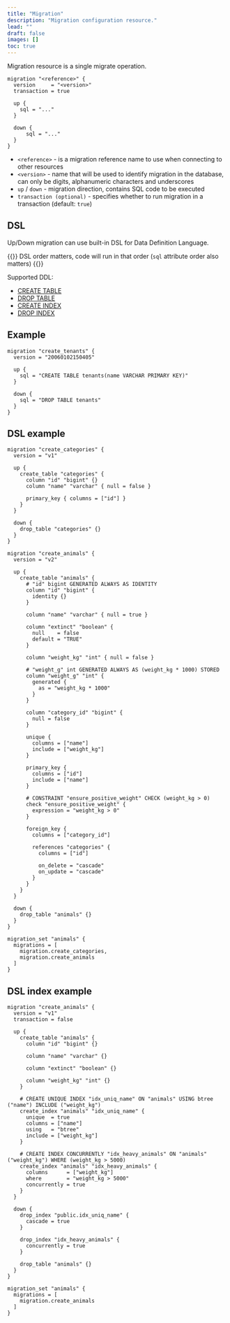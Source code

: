 ```yaml
---
title: "Migration"
description: "Migration configuration resource."
lead: ""
draft: false
images: []
toc: true
---
```


Migration resource is a single migrate operation.

```hcl {lineNos=true}
migration "<reference>" {
  version     = "<version>"
  transaction = true

  up {
    sql = "..."
  }

  down {
	  sql = "..."
  }
}
```

- `<reference>` - is a migration reference name to use when connecting to other resources
- `<version>` - name that will be used to identify migration in the database, can only be digits, alphanumeric characters and underscores
- `up` / `down` - migration direction, contains SQL code to be executed
- `transaction (optional)` - specifies whether to run migration in a transaction (default: `true`)

## DSL

Up/Down migration can use built-in DSL for Data Definition Language.

{{<alert context="info">}}
DSL order matters, code will run in that order (`sql` attribute order also matters)
{{</alert>}}

Supported DDL:
- [CREATE TABLE](https://github.com/ohkrab/krab/blob/master/krab/type_ddl_create_table.go#L11)
- [DROP TABLE](https://github.com/ohkrab/krab/blob/master/krab/type_ddl_drop_table.go#L11)
- [CREATE INDEX](https://github.com/ohkrab/krab/blob/master/krab/type_ddl_create_index.go#L11)
- [DROP INDEX](https://github.com/ohkrab/krab/blob/master/krab/type_ddl_drop_index.go#L11)


## Example

```hcl {lineNos=true}
migration "create_tenants" {
  version = "20060102150405"

  up {
	sql = "CREATE TABLE tenants(name VARCHAR PRIMARY KEY)"
  }

  down {
	sql = "DROP TABLE tenants"
  }
}
```

## DSL example

```hcl {lineNos=true}
migration "create_categories" {
  version = "v1"

  up {
    create_table "categories" {
	  column "id" "bigint" {}
	  column "name" "varchar" { null = false }

	  primary_key { columns = ["id"] }
	}
  }

  down {
    drop_table "categories" {}
  }
}

migration "create_animals" {
  version = "v2"

  up {
	create_table "animals" {
      # "id" bigint GENERATED ALWAYS AS IDENTITY
	  column "id" "bigint" {
		identity {}
	  }

	  column "name" "varchar" { null = true }

	  column "extinct" "boolean" {
	    null    = false
		default = "TRUE"
	  }

	  column "weight_kg" "int" { null = false }

      # "weight_g" int GENERATED ALWAYS AS (weight_kg * 1000) STORED
	  column "weight_g" "int" {
		generated {
		  as = "weight_kg * 1000"
		}
	  }

	  column "category_id" "bigint" {
	    null = false
	  }

	  unique {
		columns = ["name"]
		include = ["weight_kg"]
	  }

	  primary_key {
	    columns = ["id"]
		include = ["name"]
	  }

      # CONSTRAINT "ensure_positive_weight" CHECK (weight_kg > 0)
	  check "ensure_positive_weight" {
	    expression = "weight_kg > 0"
	  }

	  foreign_key {
	    columns = ["category_id"]

		references "categories" {
		  columns = ["id"]

		  on_delete = "cascade"
		  on_update = "cascade"
		}
	  }
	}
  }

  down {
    drop_table "animals" {}
  }
}

migration_set "animals" {
  migrations = [
    migration.create_categories,
    migration.create_animals
  ]
}
```

## DSL index example

```hcl {lineNos=true}
migration "create_animals" {
  version = "v1"
  transaction = false

  up {
	create_table "animals" {
	  column "id" "bigint" {}

	  column "name" "varchar" {}

	  column "extinct" "boolean" {}

	  column "weight_kg" "int" {}
	}

    # CREATE UNIQUE INDEX "idx_uniq_name" ON "animals" USING btree ("name") INCLUDE ("weight_kg")
	create_index "animals" "idx_uniq_name" {
	  unique  = true
	  columns = ["name"]
	  using   = "btree"
	  include = ["weight_kg"]
	}

    # CREATE INDEX CONCURRENTLY "idx_heavy_animals" ON "animals" ("weight_kg") WHERE (weight_kg > 5000)
	create_index "animals" "idx_heavy_animals" {
	  columns      = ["weight_kg"]
	  where        = "weight_kg > 5000"
	  concurrently = true
	}
  }

  down {
    drop_index "public.idx_uniq_name" {
	  cascade = true
	}

    drop_index "idx_heavy_animals" {
	  concurrently = true
	}

    drop_table "animals" {}
  }
}

migration_set "animals" {
  migrations = [
    migration.create_animals
  ]
}
```
